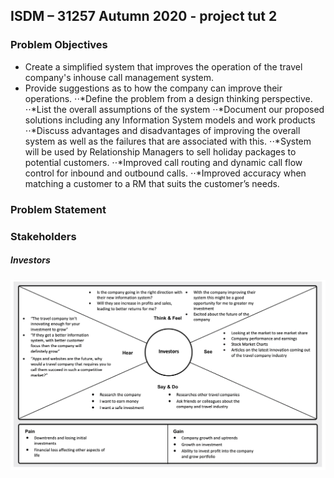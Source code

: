 ## ISDM – 31257 Autumn 2020 - project tut 2

### **Problem Objectives**
* Create a simplified system that improves the operation of the travel company's inhouse call management system.
* Provide suggestions as to how the company can improve their operations. 
⋅⋅*Define the problem from a design thinking perspective. 
⋅⋅*List the overall assumptions of the system 
⋅⋅*Document our proposed solutions including any Information System models and work products
⋅⋅*Discuss advantages and disadvantages of improving the overall system as well as the failures that are associated with this. 
⋅⋅*System will be used by Relationship Managers to sell holiday packages to potential customers.
⋅⋅*Improved call routing and dynamic call flow control for inbound and outbound calls.
⋅⋅*Improved accuracy when matching a customer to a RM that suits the customer’s needs.

### **Problem Statement**


### **Stakeholders**

#####  Investors

![image info](./img/investors_empathy.png)





